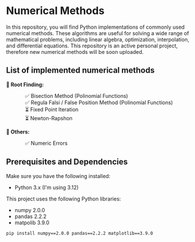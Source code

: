 # Numerical Methods 

In this repository, you will find Python implementations of commonly used numerical methods. These algorithms are useful for solving a wide range of mathematical problems, including linear algebra, optimization, interpolation, and differential equations. This repository is an active personal project, therefore new numerical methods will be soon uploaded.

## List of implemented numerical methods

**🧮 Root Finding:**

<dl>
  <dd> &nbsp&nbsp ✅ Bisection Method (Polinomial Functions)</dd>
  <dd> &nbsp&nbsp ✅ Regula Falsi / False Position Method (Polinomial Functions)</dd>
  <dd> &nbsp&nbsp ⏳ Fixed Point Iteration</dd>
  <dd> &nbsp&nbsp ⏳ Newton-Rapshon</dd>
</dl>

**🧮 Others:**

<dl>
  <dd> &nbsp&nbsp ✅ Numeric Errors</dd>
</dl>

## Prerequisites and Dependencies
Make sure you have the following installed:
- Python 3.x (I'm using 3.12)

This project uses the following Python libraries:
- numpy 2.0.0
- pandas 2.2.2
- matpolib 3.9.0

```
pip install numpy==2.0.0 pandas==2.2.2 matplotlib==3.9.0
```

<!--
List of Numerical Methods Implemented:
Root Finding:

Bisection Method
Newton-Raphson Method
Secant Method
Linear Algebra:

Gaussian Elimination
LU Decomposition
QR Decomposition
Interpolation:

Lagrange Interpolation
Newton's Divided Differences
Numerical Integration:

Trapezoidal Rule
Simpson's Rule
Romberg Integration
Ordinary Differential Equations (ODEs):

Euler's Method
Runge-Kutta Methods
Adaptive Step-size Control
Partial Differential Equations (PDEs):

Finite Difference Methods
Finite Element Methods (coming soon)

Usage:
To use these numerical methods, simply clone the repository and import the desired method into your Python environment. Each method is contained in its own module for easy integration into your projects. Detailed documentation and examples are provided within each module.

Contributions:
Contributions to this repository are welcome! If you have implemented a numerical method in Python that you would like to share, please feel free to submit a pull request. Your contributions will help make this repository a valuable resource for the community
-->
